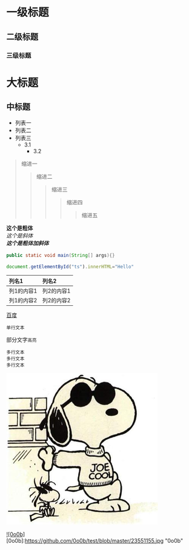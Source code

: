 # 一级标题
## 二级标题
### 三级标题

大标题
====

中标题
----

* 列表一
* 列表二
* 列表三
  * 3.1
    * 3.2

>缩进一
>>缩进二
>>>缩进三
>>>>缩进四
>>>>>缩进五

**这个是粗体**<br>
*这个是斜体*<br>
***这个是粗体加斜体***

```Java
public static void main(String[] args){}
```

```javascript
document.getElementById("ts").innerHTML="Hello"
```

|列名1|列名2|
|:---|:---|
|列1的内容1|列2的内容1|
|列1的内容2|列2的内容2|

[百度](https://www.baidu.com "别点")

    单行文本

部分文字`高亮`

    多行文本
    多行文本
    多行文本

![头像](https://github.com/0o0b/test/blob/master/23551155.jpg)

[![0o0b]](https://github.com/0o0b)  
[0o0b]:https://github.com/0o0b/test/blob/master/23551155.jpg "0o0b" 
